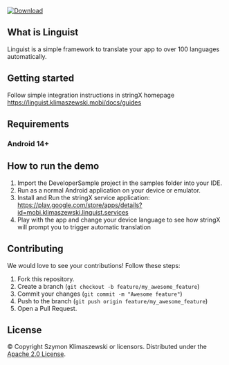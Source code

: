 [ ![Download](https://api.bintray.com/packages/klimaszewski/Linguist/Android/images/download.svg) ](https://bintray.com/klimaszewski/Linguist/Android/_latestVersion)

What is Linguist
-------------

Linguist is a simple framework to translate your app to over 100 languages automatically.

Getting started
---------------
Follow simple integration instructions in stringX homepage 
https://linguist.klimaszewski.mobi/docs/guides

Requirements
------------
### Android 14+

How to run the demo
-------------------
1. Import the DeveloperSample project in the samples folder into your IDE. 
2. Run as a normal Android application on your device or emulator.
3. Install and Run the stringX service application: https://play.google.com/store/apps/details?id=mobi.klimaszewski.linguist.services
4. Play with the app and change your device language to see how stringX will prompt you to trigger automatic translation

Contributing
------------
We would love to see your contributions! Follow these steps:

1. Fork this repository.
2. Create a branch (`git checkout -b feature/my_awesome_feature`)
3. Commit your changes (`git commit -m "Awesome feature"`)
4. Push to the branch (`git push origin feature/my_awesome_feature`)
5. Open a Pull Request.

License
-------
© Copyright Szymon Klimaszewski or licensors. Distributed under the [Apache 2.0 License](LICENSE).  
